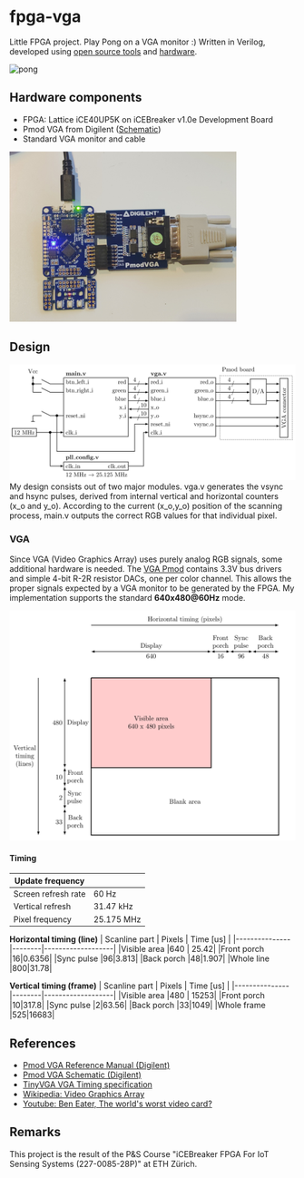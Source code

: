# fpga-vga
Little FPGA project. Play Pong on a VGA monitor :)
Written in Verilog, developed using [open source tools](https://github.com/FPGAwars/apio) and [hardware](https://icebreaker-fpga.org/).

![pong](docs/pong.gif)
## Hardware components
- FPGA: Lattice iCE40UP5K on iCEBreaker v1.0e Development Board
- Pmod VGA from Digilent ([Schematic](https://digilent.com/reference/_media/reference/pmod/pmodvga/pmodvga_sch.pdf))
- Standard VGA monitor and cable
<img src="https://github.com/stgloorious/fpga-vga/blob/master/docs/hardware.jpg" width="400" />

## Design
<img src="https://github.com/stgloorious/fpga-vga/blob/master/docs/figures/diagram.png" width="600" />
My design consists out of two major modules. vga.v generates the vsync and hsync pulses, derived from 
internal vertical and horizontal counters (x_o and y_o). According to the current (x_o,y_o) position of 
the scanning process, main.v outputs the correct RGB values for that individual pixel.

### VGA
Since VGA (Video Graphics Array) uses purely analog RGB signals, 
some additional hardware is needed. The [VGA Pmod](https://digilent.com/reference/_media/reference/pmod/pmodvga/pmodvga_rm.pdf)
contains 3.3V bus drivers and simple 4-bit R-2R resistor DACs, one per
color channel. This allows the proper signals expected by a VGA monitor to 
be generated by the FPGA. My implementation supports the standard 
**640x480@60Hz** mode.

<img src="https://github.com/stgloorious/fpga-vga/blob/master/docs/figures/signals.png" width="600" />


#### Timing
|Update frequency      | |
|---------------------|-------|
| Screen refresh rate | 60 Hz |
| Vertical refresh    | 31.47 kHz |
| Pixel frequency     | 25.175 MHz |

**Horizontal timing (line)**
| Scanline part | Pixels | Time [us] |
|---------------|--------|-------------------| 
|Visible area		|640		| 25.42|
|Front porch		|16|0.6356|
|Sync pulse     |96|3.813|
|Back porch			|48|1.907|
|Whole line			|800|31.78|

**Vertical timing (frame)**
| Scanline part | Pixels | Time [us] |
|---------------|--------|-------------------| 
|Visible area		|480		| 15253|
|Front porch		|10|317.8|
|Sync pulse     |2|63.56|
|Back porch			|33|1049|
|Whole frame			|525|16683|

## References 
- [Pmod VGA Reference Manual (Digilent)](https://digilent.com/reference/_media/reference/pmod/pmodvga/pmodvga_rm.pdf)
- [Pmod VGA Schematic (Digilent)](https://digilent.com/reference/_media/reference/pmod/pmodvga/pmodvga_sch.pdf)
- [TinyVGA VGA Timing specification](http://www.tinyvga.com/vga-timing/640x480@60Hz)
- [Wikipedia: Video Graphics Array](https://en.wikipedia.org/wiki/Video_Graphics_Array)
- [Youtube: Ben Eater, The world's worst video card?](https://www.youtube.com/watch?v=l7rce6IQDWs)
## Remarks
This project is the result of the P&S Course "iCEBreaker FPGA For IoT Sensing Systems (227-0085-28P)" at ETH Zürich.

